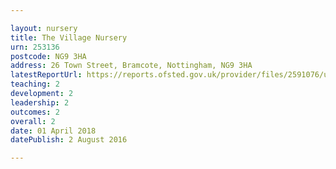 ```yaml
---

layout: nursery
title: The Village Nursery
urn: 253136
postcode: NG9 3HA
address: 26 Town Street, Bramcote, Nottingham, NG9 3HA
latestReportUrl: https://reports.ofsted.gov.uk/provider/files/2591076/urn/253136.pdf
teaching: 2
development: 2
leadership: 2
outcomes: 2
overall: 2
date: 01 April 2018 
datePublish: 2 August 2016

---
```

